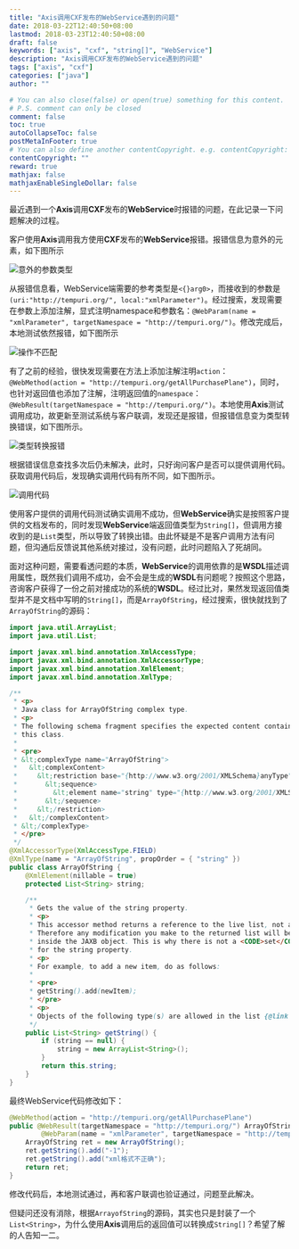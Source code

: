 ```yaml
---
title: "Axis调用CXF发布的WebService遇到的问题"
date: 2018-03-22T12:40:50+08:00
lastmod: 2018-03-23T12:40:50+08:00
draft: false
keywords: ["axis", "cxf", "string[]", "WebService"]
description: "Axis调用CXF发布的WebService遇到的问题"
tags: ["axis", "cxf"]
categories: ["java"]
author: ""

# You can also close(false) or open(true) something for this content.
# P.S. comment can only be closed
comment: false
toc: true
autoCollapseToc: false
postMetaInFooter: true
# You can also define another contentCopyright. e.g. contentCopyright: "This is another copyright."
contentCopyright: ""
reward: true
mathjax: false
mathjaxEnableSingleDollar: false
---
```


最近遇到一个**Axis**调用**CXF**发布的**WebService**时报错的问题，在此记录一下问题解决的过程。

<!--more-->

客户使用**Axis**调用我方使用**CXF**发布的**WebService**报错。报错信息为意外的元素，如下图所示

![意外的参数类型](http://ocd8m6zlz.bkt.clouddn.com/意外的参数类型.png)

从报错信息看，WebService端需要的参考类型是`<{}arg0>`，而接收到的参数是`(uri:"http://tempuri.org/", local:"xmlParameter")`。经过搜索，发现需要在参数上添加注解，显式注明namespace和参数名：`@WebParam(name = "xmlParameter", targetNamespace = "http://tempuri.org/")`。修改完成后，本地测试依然报错，如下图所示

![操作不匹配](http://ocd8m6zlz.bkt.clouddn.com/操作不匹配.png)

有了之前的经验，很快发现需要在方法上添加注解注明`action`：`@WebMethod(action = "http://tempuri.org/getAllPurchasePlane")`，同时，也针对返回值也添加了注解，注明返回值的`namespace`：`@WebResult(targetNamespace = "http://tempuri.org/")`。本地使用**Axis**测试调用成功，故更新至测试系统与客户联调，发现还是报错，但报错信息变为类型转换错误，如下图所示。

![类型转换报错](http://ocd8m6zlz.bkt.clouddn.com/%E7%B1%BB%E5%9E%8B%E8%BD%AC%E6%8D%A2%E6%8A%A5%E9%94%99.png)

根据错误信息查找多次后仍未解决，此时，只好询问客户是否可以提供调用代码。获取调用代码后，发现确实调用代码有所不同，如下图所示。

![调用代码](http://ocd8m6zlz.bkt.clouddn.com/调用代码.png)

使用客户提供的调用代码测试确实调用不成功，但**WebService**确实是按照客户提供的文档发布的，同时发现**WebService**端返回值类型为`String[]`，但调用方接收到的是`List`类型，所以导致了转换出错。由此怀疑是不是客户调用方法有问题，但沟通后反馈说其他系统对接过，没有问题，此时问题陷入了死胡同。

面对这种问题，需要看透问题的本质，**WebService**的调用依靠的是**WSDL**描述调用属性，既然我们调用不成功，会不会是生成的**WSDL**有问题呢？按照这个思路，咨询客户获得了一份之前对接成功的系统的**WSDL**。经过比对，果然发现返回值类型并不是文档中写明的`String[]`，而是`ArrayOfString`，经过搜索，很快就找到了`ArrayOfString`的源码：

``` java
import java.util.ArrayList;
import java.util.List;

import javax.xml.bind.annotation.XmlAccessType;
import javax.xml.bind.annotation.XmlAccessorType;
import javax.xml.bind.annotation.XmlElement;
import javax.xml.bind.annotation.XmlType;

/**
 * <p>
 * Java class for ArrayOfString complex type.
 * <p>
 * The following schema fragment specifies the expected content contained within
 * this class.
 *
 * <pre>
 * &lt;complexType name="ArrayOfString">
 *   &lt;complexContent>
 *     &lt;restriction base="{http://www.w3.org/2001/XMLSchema}anyType">
 *       &lt;sequence>
 *         &lt;element name="string" type="{http://www.w3.org/2001/XMLSchema}string" maxOccurs="unbounded" minOccurs="0"/>
 *       &lt;/sequence>
 *     &lt;/restriction>
 *   &lt;/complexContent>
 * &lt;/complexType>
 * </pre>
 */
@XmlAccessorType(XmlAccessType.FIELD)
@XmlType(name = "ArrayOfString", propOrder = { "string" })
public class ArrayOfString {
    @XmlElement(nillable = true)
    protected List<String> string;

    /**
     * Gets the value of the string property.
     * <p>
     * This accessor method returns a reference to the live list, not a snapshot.
     * Therefore any modification you make to the returned list will be present
     * inside the JAXB object. This is why there is not a <CODE>set</CODE> method
     * for the string property.
     * <p>
     * For example, to add a new item, do as follows:
     *
     * <pre>
     * getString().add(newItem);
     * </pre>
     * <p>
     * Objects of the following type(s) are allowed in the list {@link String }
     */
    public List<String> getString() {
        if (string == null) {
            string = new ArrayList<String>();
        }
        return this.string;
    }
}
```

最终WebService代码修改如下：

``` java
@WebMethod(action = "http://tempuri.org/getAllPurchasePlane")
public @WebResult(targetNamespace = "http://tempuri.org/") ArrayOfString getAllPurchasePlane(
        @WebParam(name = "xmlParameter", targetNamespace = "http://tempuri.org/") String xmlParameter) {
    ArrayOfString ret = new ArrayOfString();
    ret.getString().add("-1");
    ret.getString().add("xml格式不正确");
    return ret;
}
```

修改代码后，本地测试通过，再和客户联调也验证通过，问题至此解决。

但疑问还没有消除，根据`ArrayofString`的源码，其实也只是封装了一个`List<String>`，为什么使用**Axis**调用后的返回值可以转换成`String[]`？希望了解的人告知一二。
